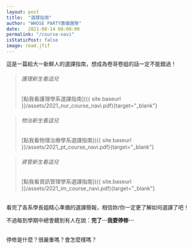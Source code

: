 ```yaml
---
layout: post
title:  "選課指南"
author: "WHOSE PARTY籌備團隊"
date:   2021-08-14 08:00:00
permalink: "/course-navi"
isStaticPost: false
image: road.jfif
---
```

這是一篇給大一新鮮人的選課指南，想成為卷哥卷姐的話一定不能錯過！<br>

>###### 護理新生看這兒
>[點我看護理學系選課指南]({{ site.baseurl }}/assets/2021_nur_course_navi.pdf){target="_blank"}


>###### 物治新生看這兒
>[點我看物理治療學系選課指南]({{ site.baseurl }}/assets/2021_pt_course_navi.pdf){target="_blank"}


>###### 資管新生看這兒
>[點我看資訊管理學系選課指南]({{ site.baseurl }}/assets/2021_im_course_navi.pdf){target="_blank"}

<br>
看完了各系學長姐精心準備的選課簡報，相信妳/你一定更了解如何選課了吧！<br>

不過每到學期中總會聽到有人在說：**完了⋯我要停修⋯**<br>
<br>

停修是什麼？很嚴重嗎？會怎麼樣嗎？

